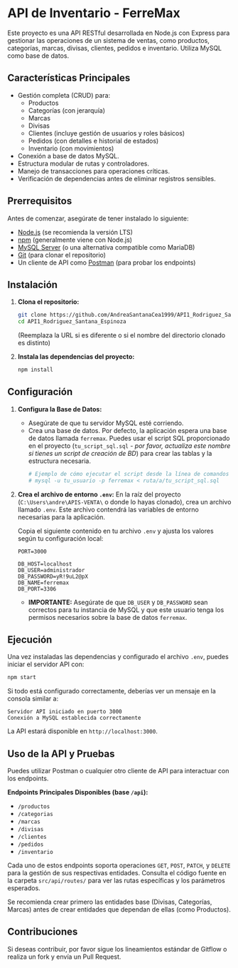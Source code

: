 # API de Inventario - FerreMax

Este proyecto es una API RESTful desarrollada en Node.js con Express para gestionar las operaciones de un sistema de ventas, como productos, categorías, marcas, divisas, clientes, pedidos e inventario. Utiliza MySQL como base de datos.

## Características Principales

*   Gestión completa (CRUD) para:
    *   Productos
    *   Categorías (con jerarquía)
    *   Marcas
    *   Divisas
    *   Clientes (incluye gestión de usuarios y roles básicos)
    *   Pedidos (con detalles e historial de estados)
    *   Inventario (con movimientos)
*   Conexión a base de datos MySQL.
*   Estructura modular de rutas y controladores.
*   Manejo de transacciones para operaciones críticas.
*   Verificación de dependencias antes de eliminar registros sensibles.

## Prerrequisitos

Antes de comenzar, asegúrate de tener instalado lo siguiente:

*   [Node.js](https://nodejs.org/) (se recomienda la versión LTS)
*   [npm](https://www.npmjs.com/) (generalmente viene con Node.js)
*   [MySQL Server](https://dev.mysql.com/downloads/mysql/) (o una alternativa compatible como MariaDB)
*   [Git](https://git-scm.com/) (para clonar el repositorio)
*   Un cliente de API como [Postman](https://www.postman.com/downloads/) (para probar los endpoints)

## Instalación

1.  **Clona el repositorio:**
    ```bash
    git clone https://github.com/AndreaSantanaCea1999/API1_Rodriguez_Santana_Espinoza.git
    cd API1_Rodriguez_Santana_Espinoza
    ```
    (Reemplaza la URL si es diferente o si el nombre del directorio clonado es distinto)

2.  **Instala las dependencias del proyecto:**
    ```bash
    npm install
    ```

## Configuración

1.  **Configura la Base de Datos:**
    *   Asegúrate de que tu servidor MySQL esté corriendo.
    *   Crea una base de datos. Por defecto, la aplicación espera una base de datos llamada `ferremax`. Puedes usar el script SQL proporcionado en el proyecto (`tu_script_sql.sql` - *por favor, actualiza este nombre si tienes un script de creación de BD*) para crear las tablas y la estructura necesaria.
        ```bash
        # Ejemplo de cómo ejecutar el script desde la línea de comandos de mysql
        # mysql -u tu_usuario -p ferremax < ruta/a/tu_script_sql.sql
        ```

2.  **Crea el archivo de entorno `.env`:**
    En la raíz del proyecto (`C:\Users\andre\APIS-VENTA\` o donde lo hayas clonado), crea un archivo llamado `.env`. Este archivo contendrá las variables de entorno necesarias para la aplicación.

    Copia el siguiente contenido en tu archivo `.env` y ajusta los valores según tu configuración local:
    ```env
    PORT=3000

    DB_HOST=localhost
    DB_USER=administrador
    DB_PASSWORD=yR!9uL2@pX
    DB_NAME=ferremax
    DB_PORT=3306
    ```
    *   **IMPORTANTE:** Asegúrate de que `DB_USER` y `DB_PASSWORD` sean correctos para tu instancia de MySQL y que este usuario tenga los permisos necesarios sobre la base de datos `ferremax`.

## Ejecución

Una vez instaladas las dependencias y configurado el archivo `.env`, puedes iniciar el servidor API con:

```bash
npm start
```

Si todo está configurado correctamente, deberías ver un mensaje en la consola similar a:

```
Servidor API iniciado en puerto 3000
Conexión a MySQL establecida correctamente
```

La API estará disponible en `http://localhost:3000`.

## Uso de la API y Pruebas

Puedes utilizar Postman o cualquier otro cliente de API para interactuar con los endpoints.

**Endpoints Principales Disponibles (base `/api`):**

*   `/productos`
*   `/categorias`
*   `/marcas`
*   `/divisas`
*   `/clientes`
*   `/pedidos`
*   `/inventario`

Cada uno de estos endpoints soporta operaciones `GET`, `POST`, `PATCH`, y `DELETE` para la gestión de sus respectivas entidades. Consulta el código fuente en la carpeta `src/api/routes/` para ver las rutas específicas y los parámetros esperados.

Se recomienda crear primero las entidades base (Divisas, Categorías, Marcas) antes de crear entidades que dependan de ellas (como Productos).

## Contribuciones

Si deseas contribuir, por favor sigue los lineamientos estándar de Gitflow o realiza un fork y envía un Pull Request.
